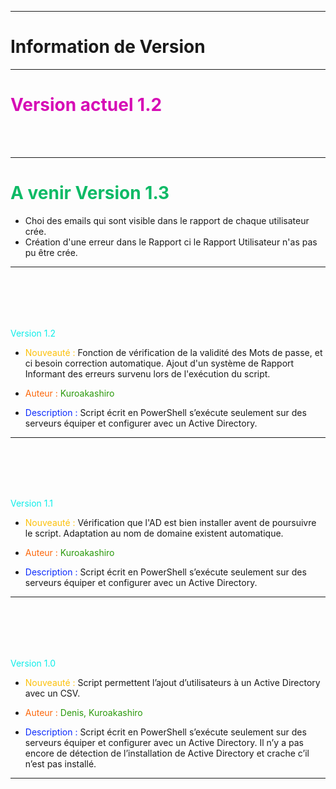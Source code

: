 
***********************
# Information de Version 
***********************

# <span style="color: #d60db5"> Version actuel 1.2 </span>
<br></br>





---- 
# <span style="color: #0dba66">A venir Version 1.3 </span>
* Choi des emails qui sont visible dans le rapport de chaque utilisateur crée.
* Création d'une erreur dans le Rapport ci le Rapport Utilisateur n'as pas pu être crée.
---- 







<br></br>
----
<h style="color: #0eede9"> Version 1.2 </h>
* <span style="color: #fcc00a">Nouveauté : </span>
Fonction de vérification de la validité des Mots de passe, et ci besoin correction automatique. 
Ajout d'un système de Rapport Informant des erreurs survenu lors de l'exécution du script. 

* <span style="color: #fc670a">Auteur : </span>
<span style="color: #2a990b">Kuroakashiro</span>

* <span style="color: #0a2afc">Description : </span>
Script écrit en PowerShell s’exécute seulement sur des serveurs équiper et configurer avec un Active Directory. 
----




<br></br>
----
<h style="color: #0eede9"> Version 1.1 </h>
* <span style="color: #fcc00a">Nouveauté : </span>
Vérification que l'AD est bien installer avent de poursuivre le script. 
Adaptation au nom de domaine existent automatique. 

* <span style="color: #fc670a">Auteur : </span>
<span style="color: #2a990b">Kuroakashiro</span>

* <span style="color: #0a2afc">Description : </span>
Script écrit en PowerShell s’exécute seulement sur des serveurs équiper et configurer avec un Active Directory. 
----




<br></br>
----
<h style="color: #0eede9"> Version 1.0 </h>
* <span style="color: #fcc00a">Nouveauté : </span>
Script permettent l’ajout d’utilisateurs à un Active Directory avec un CSV.

* <span style="color: #fc670a">Auteur : </span>
<span style="color: #2a990b">Denis, Kuroakashiro</span>

* <span style="color: #0a2afc">Description : </span>
Script écrit en PowerShell s’exécute seulement sur des serveurs équiper et configurer avec un Active Directory. Il n’y a pas encore de détection de l’installation de Active Directory et crache c’il n’est pas installé. 
----













